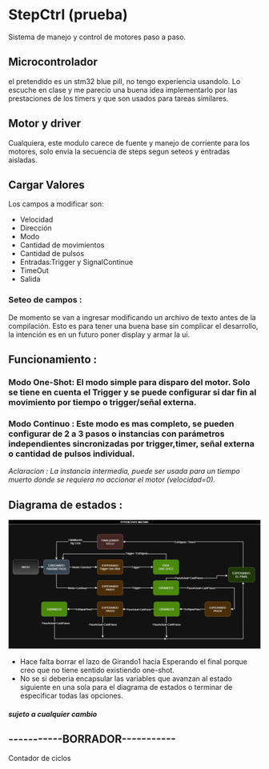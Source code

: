 # StepCtrl (prueba)
Sistema de manejo y control de motores paso a paso.
## Microcontrolador
el pretendido es un stm32 blue pill, no tengo experiencia usandolo. Lo escuche en clase y me parecio una buena idea implementarlo por las prestaciones de los timers y que son usados para tareas similares.
## Motor y driver 
Cualquiera, este modulo carece de fuente y manejo de corriente para los motores, solo envia la secuencia de steps segun seteos y entradas aisladas.
## Cargar Valores
Los campos a modificar son:
- Velocidad
- Dirección
- Modo
- Cantidad de movimientos
- Cantidad de pulsos
- Entradas:Trigger y SignalContinue
- TimeOut
- Salida
### Seteo de campos :
De momento se van a ingresar modificando un archivo de texto antes de la compilación. Esto es para tener una buena base sin complicar el desarrollo, la intención es en un futuro poner display y armar la ui.
## Funcionamiento :
### Modo One-Shot:  El modo simple para disparo del motor. Solo se tiene en cuenta el Trigger y se puede configurar si dar fin al movimiento por tiempo o trigger/señal externa.
### Modo Continuo : Este modo es mas completo, se pueden configurar de 2 a 3 pasos o instancias con parámetros independientes sincronizadas por trigger,timer, señal externa o cantidad de pulsos individual.
*Aclaracion : La instancia intermedia, puede ser usada para un tiempo muerto donde se requiera no accionar el motor (velocidad=0).* 
## Diagrama de estados :
![Image_Alt](https://github.com/lucashorminoguez/StepCtrl/blob/main/StepCtrl.diagramaDeEstados.png?raw=true)
- Hace falta borrar el lazo de Girando1 hacia Esperando el final porque creo que no tiene sentido existiendo one-shot. 
- No se si deberia encapsular las variables que avanzan al estado siguiente en una sola para el diagrama de estados o terminar de especificar todas las opciones.
##### *sujeto a cualquier cambio*
## -----------BORRADOR-----------
Contador de ciclos

